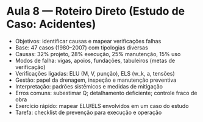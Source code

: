 # Aula 8 — Roteiro Direto (Estudo de Caso: Acidentes)

- Objetivos: identificar causas e mapear verificações falhas
- Base: 47 casos (1980–2007) com tipologias diversas
- Causas: 32% projeto, 28% execução, 25% manutenção, 15% uso
- Modos de falha: vigas, apoios, fundações, tabuleiros (metas de verificação)
- Verificações ligadas: ELU (M, V, punção), ELS (w_k, a, tensões)
- Gestão: papel da drenagem, inspeção e manutenção preventiva
- Interpretação: padrões sistêmicos e medidas de mitigação
- Erros comuns: subestimar Q; detalhamento deficiente; controle fraco de obra
- Exercício rápido: mapear ELU/ELS envolvidos em um caso do estudo
- Tarefa: checklist de prevenção para execução e operação
